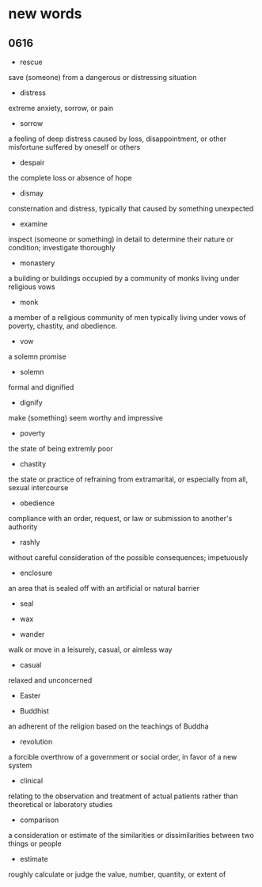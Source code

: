 # new words

## 0616

- rescue

save (someone) from a dangerous or distressing situation

- distress

extreme anxiety, sorrow, or pain

- sorrow

a feeling of deep distress caused by loss, disappointment, or other misfortune suffered by oneself or others

- despair

the complete loss or absence of hope

- dismay

consternation and distress, typically that caused by something unexpected

- examine

inspect (someone or something) in detail to determine their nature or condition; investigate thoroughly

- monastery

a building or buildings occupied by a community of monks living under religious vows

- monk

a member of a religious community of men typically living under vows of poverty, chastity, and obedience.

- vow

a solemn promise

- solemn

formal and dignified

- dignify

make (something) seem worthy and impressive

- poverty

the state of being extremly poor

- chastity

the state or practice of refraining from extramarital, or especially from all, sexual intercourse

- obedience

compliance with an order, request, or law or submission to another's authority

- rashly

without careful consideration of the possible consequences; impetuously

- enclosure

an area that is sealed off with an artificial or natural barrier

- seal

- wax

- wander

walk or move in a leisurely, casual, or aimless way

- casual

relaxed and unconcerned

- Easter

- Buddhist

an adherent of the religion based on the teachings of Buddha

- revolution

a forcible overthrow of a government or social order, in favor of a new system

- clinical

relating to the observation and treatment of actual patients rather than theoretical or laboratory studies

- comparison

a consideration or estimate of the similarities or dissimilarities between two things or people

- estimate

roughly calculate or judge the value, number, quantity, or extent of



